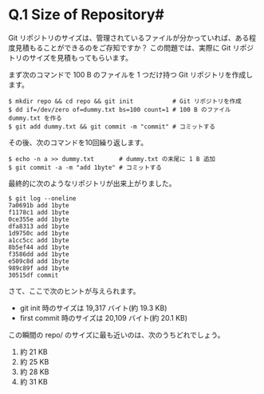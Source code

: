 # Q.1 Size of Repository# 
Git リポジトリのサイズは、管理されているファイルが分かっていれば、ある程度見積もることができるのをご存知ですか？
この問題では、実際に Git リポジトリのサイズを見積もってもらいます。

まず次のコマンドで 100 B のファイルを 1 つだけ持つ Git リポジトリを作成します。

```
$ mkdir repo && cd repo && git init           # Git リポジトリを作成
$ dd if=/dev/zero of=dummy.txt bs=100 count=1 # 100 B のファイル dummy.txt を作る
$ git add dummy.txt && git commit -m "commit" # コミットする
```

その後、次のコマンドを10回繰り返します。

```
$ echo -n a >> dummy.txt       # dummy.txt の末尾に 1 B 追加
$ git commit -a -m "add 1byte" # コミットする
```

最終的に次のようなリポジトリが出来上がりました。

```
$ git log --oneline
7a0691b add 1byte
f1178c1 add 1byte
0ce355e add 1byte
dfa8313 add 1byte
1d9750c add 1byte
a1cc5cc add 1byte
8b5ef44 add 1byte
f3586dd add 1byte
e509c8d add 1byte
989c89f add 1byte
30515df commit
```

さて、ここで次のヒントが与えられます。
- git init 時のサイズは 19,317 バイト(約 19.3 KB)
- first commit 時のサイズは 20,109 バイト(約 20.1 KB)

この瞬間の repo/ のサイズに最も近いのは、次のうちどれでしょう。

1. 約 21 KB
2. 約 25 KB
3. 約 28 KB
4. 約 31 KB
